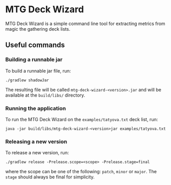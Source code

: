 # MTG Deck Wizard
MTG Deck Wizard is a simple command line tool for extracting metrics from magic the gathering deck 
lists.

## Useful commands
### Building a runnable jar
To build a runnable jar file, run:
```
./gradlew shadowJar
```
The resulting file will be called `mtg-deck-wizard-<version>.jar` and will be available at the 
`build/libs/` directory.

### Running the application
To run the MTG Deck Wizard on the `examples/tatyova.txt` deck list, run:
```
java -jar build/libs/mtg-deck-wizard-<version>jar examples/tatyova.txt 
```

### Releasing a new version
To release a new version, run:
```
./gradlew release -Prelease.scope=<scope> -Prelease.stage=final
```
where the scope can be one of the following: `patch`, `minor` or `major`. The `stage` should always 
be final for simplicity.
